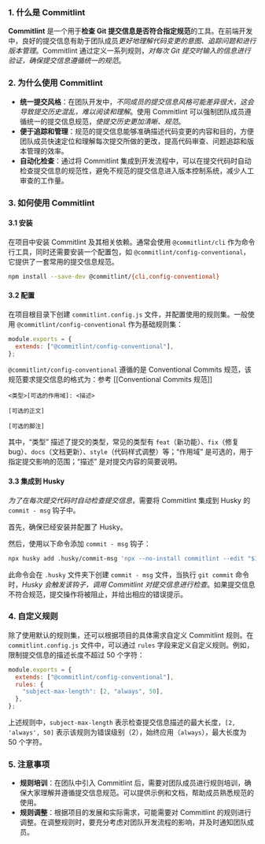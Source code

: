 ### 1. 什么是 Commitlint

**Commitlint** 是一个用于**检查 Git 提交信息是否符合指定规范**的工具。在前端开发中，良好的提交信息有助于团队成员*更好地理解代码变更的意图、追踪问题和进行版本管理*。Commitlint 通过定义一系列规则，*对每次 Git 提交时输入的信息进行验证，确保提交信息遵循统一的规范*。

### 2. 为什么使用 Commitlint

- **统一提交风格**：在团队开发中，*不同成员的提交信息风格可能差异很大，这会导致提交历史混乱，难以阅读和理解*。使用 Commitlint 可以强制团队成员遵循统一的提交信息规范，*使提交历史更加清晰、规范*。
- **便于追踪和管理**：规范的提交信息能够准确描述代码变更的内容和目的，方便团队成员快速定位和理解每次提交所做的更改，提高代码审查、问题追踪和版本管理的效率。
- **自动化检查**：通过将 Commitlint 集成到开发流程中，可以在提交代码时自动检查提交信息的规范性，避免不规范的提交信息进入版本控制系统，减少人工审查的工作量。

### 3. 如何使用 Commitlint

#### 3.1 安装

在项目中安装 Commitlint 及其相关依赖。通常会使用 `@commitlint/cli` 作为命令行工具，同时还需要安装一个配置包，如 `@commitlint/config-conventional`，它提供了一套常用的提交信息规范。

```bash
npm install --save-dev @commitlint/{cli,config-conventional}
```

#### 3.2 配置

在项目根目录下创建 `commitlint.config.js` 文件，并配置使用的规则集。一般使用 `@commitlint/config-conventional` 作为基础规则集：

```javascript
module.exports = {
  extends: ["@commitlint/config-conventional"],
};
```

`@commitlint/config-conventional` 遵循的是 Conventional Commits 规范，该规范要求提交信息的格式为：参考 [[Conventional Commits 规范]]

```plaintext
<类型>[可选的作用域]: <描述>

[可选的正文]

[可选的脚注]
```

其中，“类型” 描述了提交的类型，常见的类型有 `feat`（新功能）、`fix`（修复 bug）、`docs`（文档更新）、`style`（代码样式调整）等；“作用域” 是可选的，用于指定提交影响的范围；“描述” 是对提交内容的简要说明。

#### 3.3 集成到 Husky

*为了在每次提交代码时自动检查提交信息*，需要将 Commitlint 集成到 Husky 的 `commit - msg` 钩子中。

首先，确保已经安装并配置了 Husky。

然后，使用以下命令添加 `commit - msg` 钩子：

```bash
npx husky add .husky/commit-msg 'npx --no-install commitlint --edit "$1"'
```

此命令会在 `.husky` 文件夹下创建 `commit - msg` 文件，当执行 `git commit` 命令时，*Husky 会触发该钩子，调用 Commitlint 对提交信息进行检查*。如果提交信息不符合规范，提交操作将被阻止，并给出相应的错误提示。

### 4. 自定义规则

除了使用默认的规则集，还可以根据项目的具体需求自定义 Commitlint 规则。在 `commitlint.config.js` 文件中，可以通过 `rules` 字段来定义自定义规则。例如，限制提交信息的描述长度不超过 50 个字符：

```javascript
module.exports = {
  extends: ["@commitlint/config-conventional"],
  rules: {
    "subject-max-length": [2, "always", 50],
  },
};
```

上述规则中，`subject-max-length` 表示检查提交信息描述的最大长度，`[2, 'always', 50]` 表示该规则为错误级别（2），始终应用（`always`），最大长度为 50 个字符。

### 5. 注意事项

- **规则培训**：在团队中引入 Commitlint 后，需要对团队成员进行规则培训，确保大家理解并遵循提交信息规范。可以提供示例和文档，帮助成员熟悉规范的使用。
- **规则调整**：根据项目的发展和实际需求，可能需要对 Commitlint 的规则进行调整。在调整规则时，要充分考虑对团队开发流程的影响，并及时通知团队成员。
